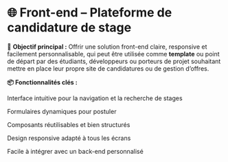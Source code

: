 # 🌐 Front-end – Plateforme de candidature de stage

🔧 **Objectif principal :** Offrir une solution front-end claire, responsive et facilement personnalisable, qui peut être utilisée comme **template** ou point de départ par des étudiants, développeurs ou porteurs de projet souhaitant mettre en place leur propre site de candidatures ou de gestion d’offres.

**📦 Fonctionnalités clés :**

Interface intuitive pour la navigation et la recherche de stages

Formulaires dynamiques pour postuler

Composants réutilisables et bien structurés

Design responsive adapté à tous les écrans

Facile à intégrer avec un back-end personnalisé
